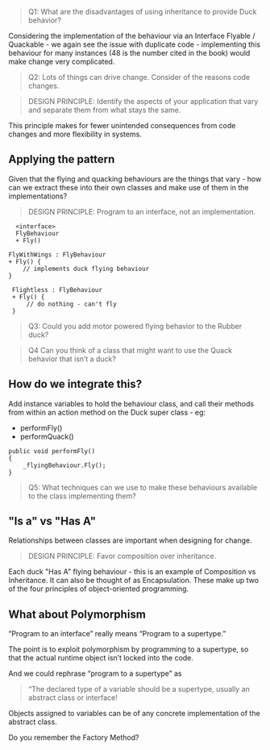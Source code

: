 

> Q1: What are the disadvantages of using inheritance to provide Duck behavior?

Considering the implementation of the behaviour via an Interface Flyable / Quackable - we again see the issue with duplicate code - implementing this behaviour for many instances (48 is the number cited in the book) would make change very complicated.

> Q2: Lots of things can drive change. Consider of the reasons code changes.

> DESIGN PRINCIPLE:
Identify the aspects of your application that vary and separate them from what stays the same.

This principle makes for fewer unintended consequences from code changes and more flexibility in systems.

## Applying the pattern
Given that the flying and quacking behaviours are the things that vary - how can we extract these into their own classes and make use of them in the implementations?

> DESIGN PRINCIPLE:
Program to an interface, not an implementation.
```
  <interface>
  FlyBehaviour
  + Fly()
```
```
FlyWithWings : FlyBehaviour
+ Fly() { 
    // implements duck flying behaviour
}
```
```
 Flightless : FlyBehaviour
 + Fly() {
     // do nothing - can't fly
 }
```

> Q3: Could you add motor powered flying behavior to the Rubber duck?

> Q4 Can you think of a class that might want to use the Quack behavior that isn’t a duck?

## How do we integrate this?

Add instance variables to hold the behaviour class, 
and call their methods from within an action method on the Duck super class - eg: 
+ performFly() 
+ performQuack()

```
public void performFly()
{
    _flyingBehaviour.Fly();
}
```

> Q5: What techniques can we use to make these behaviours available to the class implementing them?

## "Is a" vs "Has A"

Relationships between classes are important when designing for change.

> DESIGN PRINCIPLE:
Favor composition over inheritance.

Each duck "Has A" flying behaviour - this is an example of Composition vs Inheritance. It can also be thought of as Encapsulation. These make up two of the four principles of object-oriented programming.

## What about Polymorphism

“Program to an interface” really means “Program to a supertype.”

The point is to exploit polymorphism by programming to a supertype, so that the actual runtime object isn’t locked into the code.

And we could rephrase “program to a supertype” as 

> “The declared type of a variable should be a supertype, usually an abstract class or interface! 

Objects assigned to variables can be of any concrete implementation of the abstract class.

Do you remember the Factory Method?